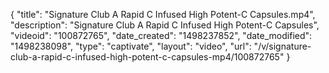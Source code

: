 {
    "title": "Signature Club A Rapid C Infused High Potent-C Capsules.mp4",
    "description": "Signature Club A Rapid C Infused High Potent-C Capsules",
    "videoid": "100872765",
    "date_created": "1498237852",
    "date_modified": "1498238098",
    "type": "captivate",
    "layout": "video",
    "url": "\/v\/signature-club-a-rapid-c-infused-high-potent-c-capsules-mp4\/100872765"
}